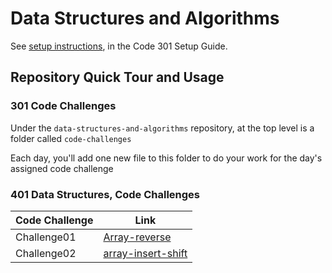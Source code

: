 # Data Structures and Algorithms

See [setup instructions](https://codefellows.github.io/setup-guide/code-301/3-code-challenges), in the Code 301 Setup Guide.

## Repository Quick Tour and Usage

### 301 Code Challenges

Under the `data-structures-and-algorithms` repository, at the top level is a folder called `code-challenges`

Each day, you'll add one new file to this folder to do your work for the day's assigned code challenge

### 401 Data Structures, Code Challenges

|     Code Challenge     |              Link                            |
|------------------------|----------------------------------------------|
|   Challenge01          |[Array-reverse](array-reverse/README.md)|
|   Challenge02          |[array-insert-shift](array-insert-shift/README.md)|

